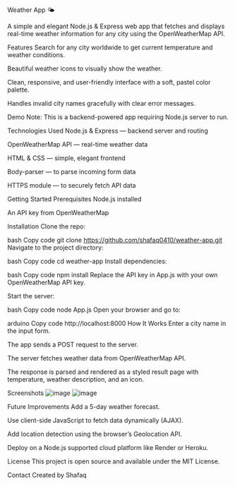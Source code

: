 Weather App 🌤️



A simple and elegant Node.js & Express web app that fetches and displays real-time weather information for any city using the OpenWeatherMap API.

Features
Search for any city worldwide to get current temperature and weather conditions.

Beautiful weather icons to visually show the weather.

Clean, responsive, and user-friendly interface with a soft, pastel color palette.

Handles invalid city names gracefully with clear error messages.

Demo
Note: This is a backend-powered app requiring Node.js server to run.

Technologies Used
Node.js & Express — backend server and routing

OpenWeatherMap API — real-time weather data

HTML & CSS — simple, elegant frontend

Body-parser — to parse incoming form data

HTTPS module — to securely fetch API data

Getting Started
Prerequisites
Node.js installed

An API key from OpenWeatherMap

Installation
Clone the repo:

bash
Copy code
git clone https://github.com/shafaq0410/weather-app.git
Navigate to the project directory:

bash
Copy code
cd weather-app
Install dependencies:

bash
Copy code
npm install
Replace the API key in App.js with your own OpenWeatherMap API key.

Start the server:

bash
Copy code
node App.js
Open your browser and go to:

arduino
Copy code
http://localhost:8000
How It Works
Enter a city name in the input form.

The app sends a POST request to the server.

The server fetches weather data from OpenWeatherMap API.

The response is parsed and rendered as a styled result page with temperature, weather description, and an icon.

Screenshots
![image](https://github.com/user-attachments/assets/a510d686-24f2-4bd7-a0d2-7c95f949ac5d)
![image](https://github.com/user-attachments/assets/089e1cb0-a046-4e69-b883-171d3cc2d1d3)


Future Improvements
Add a 5-day weather forecast.

Use client-side JavaScript to fetch data dynamically (AJAX).

Add location detection using the browser’s Geolocation API.

Deploy on a Node.js supported cloud platform like Render or Heroku.

License
This project is open source and available under the MIT License.

Contact
Created by Shafaq 

